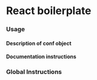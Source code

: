 # React boilerplate

### Usage

#### Description of conf object

#### Documentation instructions

### Global Instructions

